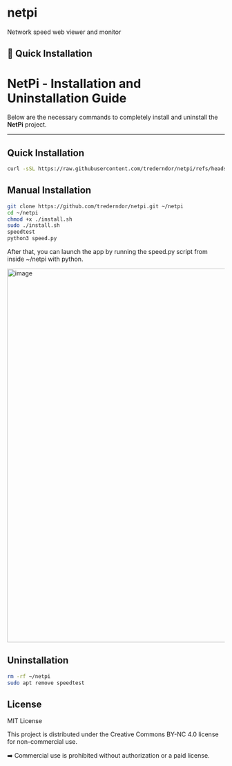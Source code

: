 # netpi
Network speed web viewer and monitor

## 🚀 Quick Installation 

# NetPi - Installation and Uninstallation Guide  

Below are the necessary commands to completely install and uninstall the **NetPi** project.

---

## Quick Installation

```bash
curl -sSL https://raw.githubusercontent.com/trederndor/netpi/refs/heads/main/fastinstall.sh | bash
```
## Manual Installation

```bash
git clone https://github.com/trederndor/netpi.git ~/netpi
cd ~/netpi
chmod +x ./install.sh
sudo ./install.sh
speedtest
python3 speed.py
```


After that, you can launch the app by running the speed.py script from inside ~/netpi with python.


<img width="1895" height="864" alt="image" src="https://github.com/user-attachments/assets/a248402c-5f60-4e68-97be-8898e426c4ab" />

## Uninstallation
```bash
rm -rf ~/netpi
sudo apt remove speedtest
```

## License

MIT License

This project is distributed under the Creative Commons BY-NC 4.0 license for non-commercial use.

➡️ Commercial use is prohibited without authorization or a paid license.
